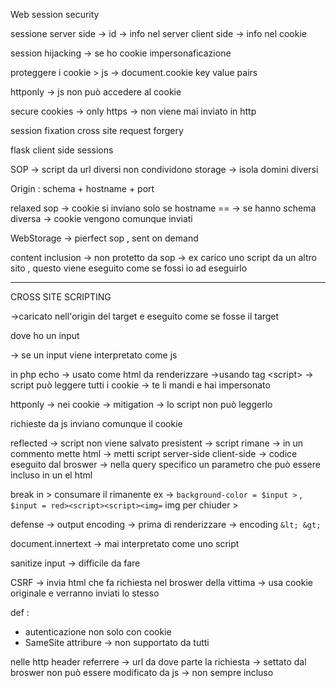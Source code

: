 Web session security 

sessione server side -> id -> info nel server
client side -> info nel cookie 

session hijacking -> se ho cookie impersonaficazione 

proteggere i cookie > js -> document.cookie key value pairs 

httponly -> js non può accedere al cookie

secure cookies -> only https -> non viene mai inviato in http

session fixation
cross site request forgery

flask client side sessions 

SOP -> script da url diversi non condividono storage -> isola domini diversi

Origin : schema + hostname + port 

relaxed sop -> cookie si inviano solo se hostname == -> se hanno schema diversa -> cookie vengono comunque inviati 

WebStorage -> pierfect sop , sent on demand

content inclusion -> non protetto da sop -> ex carico uno script da un altro sito , questo viene eseguito come se fossi io ad eseguirlo

---
CROSS SITE SCRIPTING

->caricato nell'origin del target e eseguito come se fosse il target 

dove ho un input 

-> se un input viene interpretato come js 

in php echo -> usato come html da renderizzare ->usando tag \<script> -> script può leggere tutti i cookie -> te li mandi e hai impersonato 

httponly -> nei cookie -> mitigation -> lo script non può leggerlo 

richieste da js inviano comunque il cookie 

reflected -> script non viene salvato
presistent -> script rimane -> in un commento mette html -> metti script
server-side 
client-side -> codice eseguito dal broswer -> nella query specifico un parametro che può essere incluso in un el html  

break in > consumare il rimanente ex -> `background-color = $input >` , `$input = red><script><script><img=` img per chiuder >

defense -> output encoding -> prima di renderizzare -> encoding `&lt; &gt;` 

document.innertext -> mai interpretato come uno script 

sanitize input -> difficile da fare 

CSRF -> invia html che fa richiesta nel broswer della vittima -> usa cookie originale e verranno inviati lo stesso

def :
+ autenticazione non solo con cookie 
+ SameSite attribure -> non supportato da tutti

nelle http header referrere -> url da dove parte la richiesta -> settato dal broswer non può essere modificato da js -> non sempre incluso

